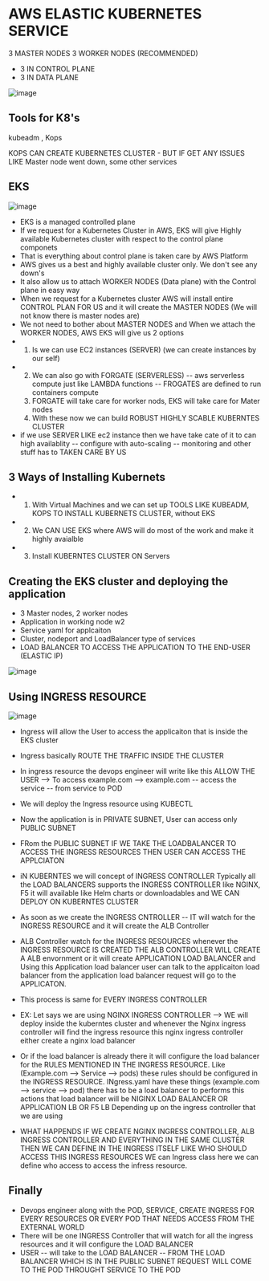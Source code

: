 # AWS ELASTIC KUBERNETES SERVICE

3 MASTER NODES  3 WORKER NODES (RECOMMENDED) 
- 3 IN CONTROL PLANE
- 3 IN DATA PLANE

![image](https://github.com/pavankumar0077/Complete-DevOps/assets/40380941/474262cb-2048-4832-98f1-7027cb49f626)

Tools for K8's
--
kubeadm , Kops 

KOPS CAN CREATE KUBERNETES CLUSTER - BUT IF GET ANY ISSUES LIKE Master node went down, some other services 

EKS
--

![image](https://github.com/pavankumar0077/Complete-DevOps/assets/40380941/4f4be2f9-d66a-4134-9209-7fab4e851308)

- EKS is a managed controlled plane
- If we request for a Kubernetes Cluster in AWS, EKS will give Highly available Kubernetes cluster with respect to the control plane componets
- That is everything about control plane is taken care by AWS Platform
- AWS gives us a best and highly available cluster only. We don't see any down's
- It also allow us to attach WORKER NODES (Data plane) with the Control plane in easy way
- When we request for a Kubernetes cluster AWS will install entire CONTROL PLAN FOR US and it will create the MASTER NODES (We will not know there is master nodes are)
- We not need to bother about MASTER NODES and When we attach the WORKER NODES, AWS EKS will give us 2 options
- 1. Is we can use EC2 instances (SERVER) (we can create instances by our self)
- 2. We can also go with FORGATE (SERVERLESS) -- aws serverless compute just like LAMBDA functions -- FROGATES are defined to run containers compute
  3. FORGATE will take care for worker nods, EKS will take care for Mater nodes
  4. With these now we can build ROBUST HIGHLY SCABLE KUBERNTES CLUSTER
- if we use SERVER LIKE ec2 instance then we have take cate of it to can high availablity -- configure with auto-scaling -- monitoring and other stuff has to TAKEN CARE BY US

3 Ways of Installing Kubernets
--
- 1. With Virtual Machines and we can set up TOOLS LIKE KUBEADM, KOPS TO INSTALL KUBERNETS CLUSTER, without EKS 
- 2. We CAN USE EKS where AWS will do most of the work and make it highly avaialble
- 3. Install KUBERNTES CLUSTER ON Servers


Creating the EKS cluster and deploying the application
--
- 3 Master nodes, 2 worker nodes
- Application in working node w2
- Service yaml for applcaiton
- Cluster, nodeport and LoadBalancer type of services
- LOAD BALANCER TO ACCESS THE APPLICATION TO THE END-USER (ELASTIC IP)

![image](https://github.com/pavankumar0077/Complete-DevOps/assets/40380941/a4e00b66-2d9a-4433-8dd0-458f23695966)

Using INGRESS RESOURCE
--

![image](https://github.com/pavankumar0077/Complete-DevOps/assets/40380941/85d2c076-6506-41f0-950a-c6ea486b5429)

- Ingress will allow the User to access the applicaiton that is inside the EKS cluster
- Ingress basically ROUTE THE TRAFFIC INSIDE THE CLUSTER
- In ingress resource the devops engineer will write like this ALLOW THE USER --> To access example.com --> example.com -- access the service -- from service to POD
- We will deploy the Ingress resource using KUBECTL
- Now the application is in PRIVATE SUBNET, User can access only PUBLIC SUBNET
- FRom the PUBLIC SUBNET IF WE TAKE THE LOADBALANCER TO ACCESS THE INGRESS RESOURCES THEN USER CAN ACCESS THE APPLCIATON
- iN KUBERNTES we will concept of INGRESS CONTROLLER Typically all the LOAD BALANCERS supports the INGRESS CONTROLLER like NGINX, F5 it will available like Helm charts or downloadables and WE CAN DEPLOY ON KUBERNTES CLUSTER
- As soon as we create the INGRESS CNTROLLER -- IT will watch for the INGRESS RESOURCE and it will create the ALB Controller
- ALB Controller watch for the INGRESS RESOURCES whenever the INGRESS RESOURCE IS CREATED THE ALB CONTROLLER WILL CREATE A ALB envornment or it will create APPLICATION LOAD BALANCER and Using this Application load balancer user can
talk to the applicaiton load balancer from the application load balancer request will go to the APPLICATON.
- This process is same for EVERY INGRESS CONTROLLER


- EX: Let says we are using NGINX INGRESS CONTROLLER --> WE will deploy inside the kuberntes cluster and whenever the Nginx ingress controller will find the ingress resource this nginx ingress controller either create a nginx load balancer
- Or if the load balancer is already there it will configure the load balancer for the RULES MENTIONED IN THE INGRESS RESOURCE. Like (Example.com --> Service --> pods) these rules should be configured in the INGRESS RESOURCE. INgress.yaml have these things (example.com --> service --> pod) there has to be a load balancer to performs this actions that load balancer will be NIGINX LOAD BALANCER OR APPLICATION LB OR F5 LB Depending up on the ingress controller that we are using
- WHAT HAPPENDS IF WE CREATE NGINX INGRESS CONTROLLER, ALB INGRESS CONTROLLER AND EVERYTHING IN THE SAME CLUSTER THEN WE CAN DEFINE IN THE INGRESS ITSELF LIKE WHO SHOULD ACCESS THIS INGRESS RESOURCES WE can Ingress class here we can define who access to access the infress resource.

Finally
--
- Devops engineer along with the POD, SERVICE, CREATE INGRESS FOR EVERY RESOURCES OR EVERY POD THAT NEEDS ACCESS FROM THE EXTERNAL WORLD
- There will be one INGRESS Controller that will watch for all the ingress resources and it will configure the LOAD BALANCER
- USER -- will take to the LOAD BALANCER -- FROM THE LOAD BALANCER WHICH IS IN THE PUBLIC SUBNET REQUEST WILL COME TO THE POD THROUGHT SERVICE TO THE POD 
